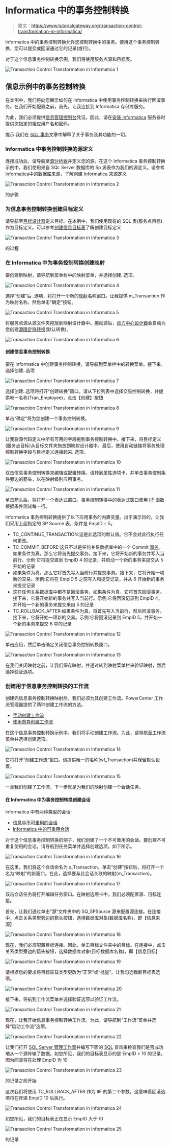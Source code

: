 # Informatica 中的事务控制转换

> 原文：<https://www.tutorialgateway.org/transaction-control-transformation-in-informatica/>

Informatica 中的事务控制转换允许您控制转换中的事务。使用这个事务控制转换，您可以提交或回滚通过它的记录(或行)。

对于这个信息事务控制转换示例，我们将使用服务点源和目标表。

![Transaction Control Transformation in Informatica 1](img/9264a9fcc93af75f22b6b11a4d12d40d.png)

## 信息示例中的事务控制转换

在本例中，我们将向您展示如何在 Informatica 中使用事务控制转换来执行回滚事务。在我们开始配置之前，首先，让我连接到 Informatica 存储库服务。

为此，我们必须提供[信息管理控制台](https://www.tutorialgateway.org/informatica-admin-console/)凭证。因此，请在[安装 Informatica](https://www.tutorialgateway.org/how-to-install-informatica/) 服务器时提供您指定的相应用户名和密码。

提示:我们在 [SQL 事务](https://www.tutorialgateway.org/sql-transaction/)文章中解释了关于事务及其功能的一切。

### Informatica 中事务控制转换的源定义

连接成功后，请导航至[源分析器](https://www.tutorialgateway.org/informatica-source-analyzer/)并定义您的源。在这个 Informatica 事务控制转换示例中，我们使用来自 SQL Server 数据库的 Sp 源表作为我们的源定义。请参考[Informatica](https://www.tutorialgateway.org/database-source-in-informatica/)中的数据库来源，了解创建 [Informatica](https://www.tutorialgateway.org/informatica/) 来源定义

![Transaction Control Transformation in Informatica 2](img/73b6c71d5a8711807d4c211b71dd80f7.png)

的步骤

### 为信息事务控制转换创建目标定义

请导航至[目标设计器](https://www.tutorialgateway.org/target-designer-in-informatica/)定义目标。在本例中，我们使用现有的 SQL 表(服务点目标)作为目标定义。可以参考[创建信息目标表](https://www.tutorialgateway.org/create-informatica-target-table-using-source-definition/)了解创建目标定义

![Transaction Control Transformation in Informatica 3](img/23a37ab8d02621bd80eb53903b43525e.png)

的过程

### 在 Informatica 中为事务控制转换创建映射

要创建新映射，请导航到菜单栏中的映射菜单，并选择创建..选项。

![Transaction Control Transformation in Informatica 4](img/793e6b2ee532021f5577800890bbdf07.png)

选择“创建”后..选项，将打开一个新的[映射](https://www.tutorialgateway.org/informatica-mapping/)名称窗口。让我提供 m_Transaction 作为映射名称，然后单击“确定”按钮。

![Transaction Control Transformation in Informatica 5](img/9321bc06a683ba74a40be30af6a6e09a.png)

将服务点源从源文件夹拖放到映射设计器中。拖动源后，[动力中心设计器](https://www.tutorialgateway.org/informatica-powercenter-designer/)会自动为您创建[源限定符转换](https://www.tutorialgateway.org/source-qualifier-transformation-in-informatica/)(默认转换)。

![Transaction Control Transformation in Informatica 6](img/f70c193bf542f0b35563fc1217f9a123.png)

#### 创建信息事务控制转换

要在 Informatica 中创建事务控制转换，请导航到菜单栏中的转换菜单。接下来，选择创建..选项

![Transaction Control Transformation in Informatica 7](img/9e9f2df51fe28a0d8767c1824424fcef.png)

选择创建..选项将打开“创建转换”窗口。请从下拉列表中选择交易控制转换，并提供唯一名称(Tran_Employee)，点击【创建】按钮

![Transaction Control Transformation in Informatica 8](img/65ff023e1f699f1c7247a6eed1200523.png)

单击“确定”将为您创建一个事务控制转换。

![Transaction Control Transformation in Informatica 9](img/a3583e8557e68cf31650a57e3a333242.png)

让我将源代码定义中所有可用的字段拖到事务控制转换中。接下来，将目标定义(服务点目标)从目标文件夹拖放到映射设计器中。最后，使用自动链接将事务处理控制转换字段与目标定义连接起来..选项。

![Transaction Control Transformation in Informatica 10](img/25ec017155c94ff5bed9c592ed499f4b.png)

双击信息事务控制转换来编辑或配置转换。请转到属性选项卡，并单击事务控制条件旁边的箭头，以在映射级别应用事务。

![Transaction Control Transformation in Informatica 11](img/c9e084c777e2623b739344ac5a039de8.png)

单击箭头后，将打开一个表达式窗口。事务控制转换中的表达式窗口使用 [IIF 函数](https://www.tutorialgateway.org/sql-iif-function/)根据条件测试每一行。

Informatica 事务控制转换提供了以下应用事务的内置变量。出于演示目的，让我们采用上面指定的 SP Source 表，条件是 EmpID = 5。

*   TC_CONTINUE_TRANSACTION:这是此选项的默认值。它不会对此行执行任何更改。
*   TC_COMMIT_BEFORE:这只不过是任何关系数据库中的一个 Commit [事务](https://www.tutorialgateway.org/sql-transaction/)。如果条件为真，那么它将首先提交事务。接下来，它将开始新的事务并写入当前行。示例:它将提交直到 EmpID 4 的记录，并启动一个新的事务来提交从 5 开始的记录
*   如果条件为真，那么它将首先写入当前行并提交事务。接下来，它将开始一项新的交易。示例:它将在 EmpID 5 之前写入和提交记录，并从 6 开始新的事务来提交记录
*   这在任何关系数据库中都不是回滚事务。如果条件为真，它将首先回滚事务。接下来，它将开始新的事务并写入当前行。示例:它将回滚记录到 EmpID 4，并开始一个新的事务来提交来自 5 的记录
*   TC_ROLLBACK_AFTER:如果条件为真，将首先写入当前行，然后回滚事务。接下来，它将开始一项新的交易。示例:它将回滚记录到 EmpID 5，并开始一个新的事务来提交 6 中的记录

![Transaction Control Transformation in Informatica 12](img/efbfbadf854ca864695af0b76038081e.png)

单击应用，然后单击确定关闭信息事务控制转换窗口。

![Transaction Control Transformation in Informatica 13](img/738c0691239b3d2d156824923d695e96.png)

在我们关闭映射之前，让我们保存映射，并通过转到映射菜单栏来验证映射，然后选择验证选项。

### 创建用于信息事务控制转换的工作流

创建完信息事务控制转换映射后，我们必须为其创建工作流。PowerCenter 工作流管理器提供了两种创建工作流的方法。

*   [手动创建工作流](https://www.tutorialgateway.org/informatica-workflow/)
*   [使用向导创建工作流](https://www.tutorialgateway.org/informatica-workflow-using-wizard/)

在这个信息事务控制转换示例中，我们将手动创建工作流。为此，请导航至工作流菜单并选择创建选项。

![Transaction Control Transformation in Informatica 14](img/b30c8d3bcf90243773db76dc57cb63eb.png)

它将打开“创建工作流”窗口。请提供唯一的名称(wf_Transaction)并保留默认设置。

![Transaction Control Transformation in Informatica 15](img/27e336f5d61e770b04eabb33d56ef687.png)

一旦我们创建了工作流，下一步就是为我们的映射创建一个会话任务。

#### 在 Informatica 中为事务控制转换创建会话

Informatica 中有两种类型的会话:

*   [信息中不可重用的会话](https://www.tutorialgateway.org/session-in-informatica/)
*   [Informatica 中的可重用会话](https://www.tutorialgateway.org/reusable-session-in-informatica/)

对于这个信息事务控制转换的例子，我们创建了一个不可重用的会话。要创建不可重复使用的会话，请导航到任务菜单并选择创建选项，如下所示。

![Transaction Control Transformation in Informatica 16](img/9679d03ed961cb55fb40fe060c8c4249.png)

在这里，我们将这个会话命名为 s_Transaction。单击“创建”按钮后，将打开一个名为“映射”的新窗口。在此，选择要与此会话关联的映射(m_Transaction)。

![Transaction Control Transformation in Informatica 17](img/987002dd199fccdb68e17e8373a6dcf3.png)

双击会话任务将打开编辑任务窗口。在映射选项卡中，我们必须配置源、目标连接。

首先，让我们通过单击“源”文件夹中的 SQ_SPSource 源来配置源连接。在连接中，点击关系类型旁边的箭头按钮，选择数据库对象(数据库名称)，即【信息来源】

![Transaction Control Transformation in Informatica 18](img/6d75fcc896e7a4ba88a8a2a2cf6b326c.png)

现在，我们必须配置目标连接。因此，单击目标文件夹中的目标。在连接中，点击关系类型旁边的箭头按钮，选择数据库对象(目标数据库名称)，即【信息目标】

![Transaction Control Transformation in Informatica 19](img/3c4805cdc9ea4f511be533cb35bc7ad0.png)

请根据您的要求将目标装载类型更改为“正常”或“批量”。让我勾选截断目标表选项。

![Transaction Control Transformation in Informatica 20](img/93c7d5b33051d372c73cdab492113b4c.png)

接下来，导航到工作流菜单并选择验证选项以验证工作流。

![Transaction Control Transformation in Informatica 21](img/d03e8338eafcb82c8f53dcc4382132c6.png)

现在，让我开始信息事务控制转换工作流。为此，请导航到“工作流”菜单并选择“启动工作流”选项。

![Transaction Control Transformation in Informatica 22](img/25e51feb0bf9f7311909c51e50f0bcd1.png)

让我们打开 [SQL Server 管理工作室](https://www.tutorialgateway.org/sql-server-management-studio/)并编写下面的 [SQL](https://www.tutorialgateway.org/sql/) 查询来检查我们是否成功地从一个源传输了数据。如您所见，我们的目标表显示的是 EmpID = 10 的记录。因为回滚将在处理 EmpID 为 10

![Transaction Control Transformation in Informatica 23](img/d9201484cb2c0eba084d3ceebd6b88f9.png)

的记录之前开始

这次我们将使用 TC_ROLLBACK_AFTER 作为 IIF 的第二个参数。这意味着回滚选项将在传递 EmpID 10 后执行。

![Transaction Control Transformation in Informatica 24](img/96bcb7e6abf1828e5f106072503109dc.png)

如您所见，我们的目标表正在显示 EmpID 大于 10

![Transaction Control Transformation in Informatica 25](img/b8c5905f9f5d7d0dd5c85311ae120209.png)

的记录